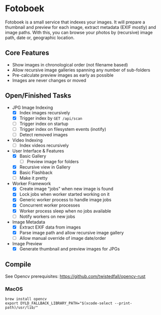 # Fotoboek
Fotoboek is a small service that indexes your images. It will prepare a thumbnail and preview for each image, extract metadata (EXIF mostly) and image paths. With this, you can browse your photos by (recursive) image path, date or, geographic location.

## Core Features
- Show images in chronological order (not filename based)
- Allow recursive image galleries spanning any number of sub-folders
- Pre-calculate preview images as early as possible
- Images are never changes or moved

## Open/Finished Tasks
- JPG Image Indexing
  - [x] Index images recursively
  - [x] Trigger index by `GET /api/scan`
  - [ ] Trigger index on startup
  - [ ] Trigger index on filesystem events (inotify)
  - [ ] Detect removed images
- Video Indexing
  - [ ] Index videos recursively
- User Interface & Features
  - [x] Basic Gallery
    - [ ] Preview image for folders
  - [x] Recursive view in Gallery
  - [x] Basic Flashback
  - [ ] Make it pretty
- Worker Framework
  - [x] Create image "jobs" when new image is found
  - [x] Lock jobs when worker started working on it
  - [x] Generic worker process to handle image jobs
  - [x] Concurrent worker processes
  - [x] Worker process sleep when no jobs available
  - [ ] Notify workers on new jobs
- Image Metadata 
  - [x] Extract EXIF data from images
  - [x] Parse image path and allow recursive image gallery
  - [ ] Allow manual override of image date/order
- Image Preview
  - [x] Generate thumbnail and preview images for JPGs

## Compile
See Opencv prerequisites: https://github.com/twistedfall/opencv-rust

### MacOS
```
brew install opencv
export DYLD_FALLBACK_LIBRARY_PATH="$(xcode-select --print-path)/usr/lib/"
```